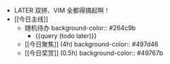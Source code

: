 - LATER 双拼、VIM 全都得搞起啊！
- [[今日主线]]
	- 随机待办
	  background-color:: #264c9b
		- {{query (todo later)}}
	- [[今日聚焦]] (4h)
	  background-color:: #497d46
	- [[今日奖赏]] (0.5h)
	  background-color:: #49767b